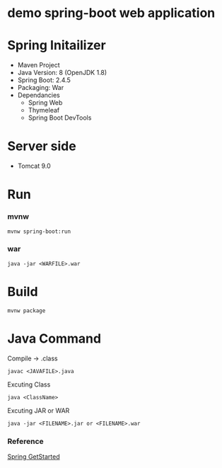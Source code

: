# demo spring-boot web application
# Spring Initailizer
- Maven Project
- Java Version: 8 (OpenJDK 1.8)
- Spring Boot: 2.4.5
- Packaging: War
- Dependancies   
    - Spring Web
    - Thymeleaf
    - Spring Boot DevTools
# Server side
- Tomcat 9.0
# Run
### mvnw
```aidl
mvnw spring-boot:run
```
### war
```aidl
java -jar <WARFILE>.war
```
# Build
```aidl
mvnw package
```
# Java Command
Compile -> .class
```aidl
javac <JAVAFILE>.java
```
Excuting Class
```aidl
java <ClassName>
```
Excuting JAR or WAR
```aidl
java -jar <FILENAME>.jar or <FILENAME>.war 
```
### Reference
[Spring GetStarted](https://spring.io/guides/gs/serving-web-content/)
 